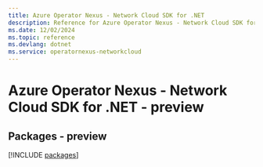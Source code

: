 ```yaml
---
title: Azure Operator Nexus - Network Cloud SDK for .NET
description: Reference for Azure Operator Nexus - Network Cloud SDK for .NET
ms.date: 12/02/2024
ms.topic: reference
ms.devlang: dotnet
ms.service: operatornexus-networkcloud
---
```

# Azure Operator Nexus - Network Cloud SDK for .NET - preview
## Packages - preview
[!INCLUDE [packages](operator-nexus---network-cloud-index.md)]